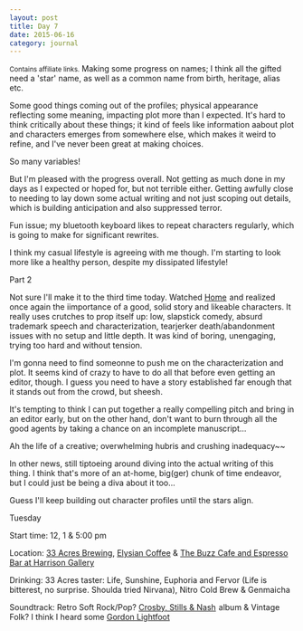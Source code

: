 ```yaml
---
layout: post
title: Day 7
date: 2015-06-16
category: journal
---
```


<small>Contains affiliate links.</small> Making some progress on names; I think all the gifted need a 'star' name, as well as a common name from birth, heritage, alias etc. 

Some good things coming out of the profiles; physical appearance reflecting some meaning, impacting plot more than I expected. It's hard to think critically about these things; it kind of feels like information aabout plot and characters emerges from somewhere else, which makes it weird to refine, and I've never been great at making choices. 

So many variables! 

But I'm pleased with the progress overall. Not getting as much done in my days as I expected or hoped for, but not terrible either. Getting awfully close to needing to lay down some actual writing and not just scoping out details, which is building anticipation and also suppressed terror.  

Fun issue; my bluetooth keyboard likes to repeat characters regularly, which is going to make for significant rewrites. 

I think my casual lifestyle is agreeing with me though. I'm starting to look more like a healthy person, despite my dissipated lifestyle!

Part 2

Not sure I'll make it to the third time today. Watched <a  href="http://www.amazon.ca/gp/product/B00UZHQOKS/ref=as_li_tf_tl?ie=UTF8&camp=15121&creative=330641&creativeASIN=B00UZHQOKS&linkCode=as2&tag=kaie06-20">Home</a><img src="http://ir-ca.amazon-adsystem.com/e/ir?t=kaie06-20&l=as2&o=15&a=B00UZHQOKS" width="1" height="1" border="0" alt="" style="border:none !important; margin:0px !important;" />
 and realized once again the iimportance of a good, solid story and likeable characters. It really uses crutches to prop itself up: low, slapstick comedy, absurd trademark speech and characterization, tearjerker death/abandonment issues with no setup and little depth. It was kind of boring, unengaging, trying too hard and without tension. 
 
I'm gonna need to find someonne to push me on the characterization and plot. It seems kind of crazy to have to do all that before even getting an editor, though. I guess you need to have a story established far enough that it stands out from the crowd, but sheesh. 
 
It's tempting to think I can put together a really compelling pitch and bring in an editor early, but on the other hand, don't want to burn through all the good agents by taking a chance on an incomplete manuscript... 
 
Ah the life of a creative; overwhelming hubris and crushing inadequacy~~ 
 
In other news, still tiptoeing around diving into the actual writing of this thing. I think that's more of an at-home, big(ger) chunk of time endeavor, but I could just be being a diva about it too... 
 
Guess I'll keep building out character profiles until the stars align.


Tuesday

Start time: 12, 1 & 5:00 pm

Location: <a href="33acresbrewing.com/">33 Acres Brewing</a>, <a href="http://elysiancoffee.com">Elysian Coffee</a> & <a href="http://www.harrisongalleries.com/thebuzz/page/About-The-BUZZ-Cafe.aspx">The Buzz Cafe and Espresso Bar at Harrison Gallery</a>

Drinking: 33 Acres taster: Life, Sunshine, Euphoria and Fervor (Life is bitterest, no surprise. Shoulda tried Nirvana), Nitro Cold Brew & Genmaicha

Soundtrack: Retro Soft Rock/Pop? <a target="_blank"  href="http://www.amazon.ca/gp/search?ie=UTF8&camp=15121&creative=330641&index=music-ca&keywords=Crosby%2C%20Stills%20%26%20Nash&linkCode=ur2&tag=kaie06-20">Crosby, Stills &amp; Nash</a><img src="http://ir-ca.amazon-adsystem.com/e/ir?t=kaie06-20&l=ur2&o=15" width="1" height="1" border="0" alt="" style="border:none !important; margin:0px !important;" />
 album & Vintage Folk? I think I heard some <a target="_blank"  href="http://www.amazon.ca/gp/search?ie=UTF8&camp=15121&creative=330641&index=music-ca&keywords=Gordon%20Lightfoot&linkCode=ur2&tag=kaie06-20">Gordon Lightfoot</a><img src="http://ir-ca.amazon-adsystem.com/e/ir?t=kaie06-20&l=ur2&o=15" width="1" height="1" border="0" alt="" style="border:none !important; margin:0px !important;" />
